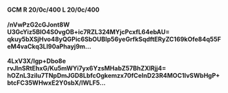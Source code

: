 #### GCM R 20/0c/400 L 20/0c/400
**/nVwPzG2cGJont8W**<br/>**U3GcYiz5BlO4S0vgOB+ic7RZL324MYjcPcxfL64ebAU=**<br/>**qkuy5bXSjHvo48yQGPic6SbOUBIp56yeGrfkSqdftERyZC169kOfe84q55FeM4vaCkq3LI90aPhayj9m...**<br/><br/>
**4LxV3X/Igp+Dbo8e**<br/>**rvJInSRtEhxG/Ku5mWYi7yx6YzsMHabZ57BhZXlRjj4=**<br/>**hOZnL3ziIu7TNpDmJGD8LbfcOgkemzx70fCeInD23R4MOC1lvSWbHgP+btcFC35WHwxE2Y0sbX/lWLF5...**